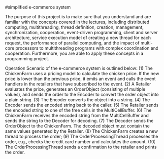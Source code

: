 #simplified e-commerce system

The purpose of this project is to make sure that you understand and are familiar with the concepts covered in the lectures, including distributed computing, multithreading, thread definition, creation, management, synchronization, cooperation, event-driven programming, client and server architecture, service execution model of creating a new thread for each request, the performance of parallel computing, and the impact of multi-core processors to multithreading programs with complex coordination and cooperation. Furthermore, you are able to apply these concepts in a programming project.

Operation Scenario of the e-commerce system is outlined below:
(1) The ChickenFarm uses a pricing model to calculate the chicken price. If the new price is lower than the previous price, it emits an event and calls the event handlers in the retailers that have subscribed to the event.
(2) A Retailer evaluates the price, generates an OrderObject (consisting of multiple values), and sends the order to the Encoder to convert the order object into a plain string.
(3) The Encoder converts the object into a string.
(4) The Encoder sends the encoded string back to the caller.
(5) The Retailer sends the encoded string to one of the free cells in the MultiCellBuffer.
(6) The ChickenFarm receives the encoded string from the MultiCellBuffer and sends the string to the Decoder for decoding.
(7) The Decoder sends the OrderObject to the ChickenFarm. The decoded object must contain the same values generated by the Retailer.
(8) The ChickenFarm creates a new thread to process the order;
(9) The OrderProcessingThread processes the order, e.g., checks the credit card number and calculates the amount.
(10) The OrderProcessingThread sends a confirmation to the retailer and prints the order.
